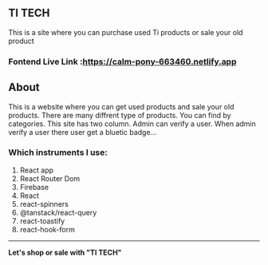 ## TI TECH
This is a site where you can purchase used Ti products or sale your old product

### Fontend Live Link :https://calm-pony-663460.netlify.app                                                            

## About
This is a website where you can get used products and sale your old products. There are many diffrent type of products. You can find by categories. This site has two column. Admin can verify a user. When admin verify a user there user get a bluetic badge...

### Which instruments I use:
1. React app
2. React Router Dom
3. Firebase
4. React 
5. react-spinners
6. @tanstack/react-query
7. react-toastify
8. react-hook-form

-----------------------------
**Let's shop or sale with "TI TECH"**
